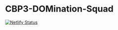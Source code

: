 # CBP3-DOMination-Squad

[![Netlify Status](https://api.netlify.com/api/v1/badges/0951d93a-ce09-4b67-9839-59c14fe8535e/deploy-status)](https://app.netlify.com/sites/ontracktw/deploys)
